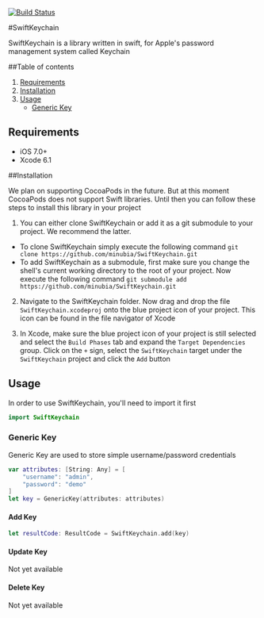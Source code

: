[![Build Status](https://travis-ci.org/minubia/SwiftKeychain.svg?branch=master)](https://travis-ci.org/minubia/SwiftKeychain/)

#SwiftKeychain

SwiftKeychain is a library written in swift, for Apple's password management system called Keychain

##Table of contents
1. [Requirements](#requirements)
1. [Installation](#installation)
1. [Usage](#usage)
	- [Generic Key](#generic-key)
	
## Requirements

- iOS 7.0+
- Xcode 6.1

##Installation

We plan on supporting CocoaPods in the future. But at this moment CocoaPods does not support Swift libraries. Until then you can follow these steps to install this library in your project

1. You can either clone SwiftKeychain or add it as a git submodule to your project. We recommend the latter.
  * To clone SwiftKeychain simply execute the following command
	`git clone https://github.com/minubia/SwiftKeychain.git`
  * To add SwiftKeychain as a submodule, first make sure you change the shell's current working directory to the root of your project. Now execute the following command
	`git submodule add https://github.com/minubia/SwiftKeychain.git`

2. Navigate to the SwiftKeychain folder. Now drag and drop the file `SwiftKeychain.xcodeproj` onto the blue project icon of your project. This icon can be found in the file navigator of Xcode

3. In Xcode, make sure the blue project icon of your project is still selected and select the `Build Phases` tab and expand the `Target Dependencies` group. Click on the `+` sign, select the `SwiftKeychain` target under the `SwiftKeychain` project and click the `Add` button

## Usage
In order to use SwiftKeychain, you'll need to import it first
```swift
import SwiftKeychain
```

### Generic Key
Generic Key are used to store simple username/password credentials 
```swift
var attributes: [String: Any] = [
    "username": "admin",
    "password": "demo"
]
let key = GenericKey(attributes: attributes)
```
#### Add Key
```swift
let resultCode: ResultCode = SwiftKeychain.add(key)
```

#### Update Key
Not yet available

#### Delete Key
Not yet available
